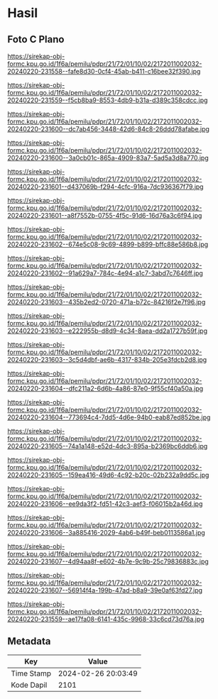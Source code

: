# Hasil

## Foto C Plano

https://sirekap-obj-formc.kpu.go.id/1f6a/pemilu/pdpr/21/72/01/10/02/2172011002032-20240220-231558--fafe8d30-0cf4-45ab-b411-c16bee32f390.jpg

https://sirekap-obj-formc.kpu.go.id/1f6a/pemilu/pdpr/21/72/01/10/02/2172011002032-20240220-231559--f5cb8ba9-8553-4db9-b31a-d389c358cdcc.jpg

https://sirekap-obj-formc.kpu.go.id/1f6a/pemilu/pdpr/21/72/01/10/02/2172011002032-20240220-231600--dc7ab456-3448-42d6-84c8-26ddd78afabe.jpg

https://sirekap-obj-formc.kpu.go.id/1f6a/pemilu/pdpr/21/72/01/10/02/2172011002032-20240220-231600--3a0cb01c-865a-4909-83a7-5ad5a3d8a770.jpg

https://sirekap-obj-formc.kpu.go.id/1f6a/pemilu/pdpr/21/72/01/10/02/2172011002032-20240220-231601--d437069b-f294-4cfc-916a-7dc936367f79.jpg

https://sirekap-obj-formc.kpu.go.id/1f6a/pemilu/pdpr/21/72/01/10/02/2172011002032-20240220-231601--a8f7552b-0755-4f5c-91d6-16d76a3c6f94.jpg

https://sirekap-obj-formc.kpu.go.id/1f6a/pemilu/pdpr/21/72/01/10/02/2172011002032-20240220-231602--674e5c08-9c69-4899-b899-bffc88e586b8.jpg

https://sirekap-obj-formc.kpu.go.id/1f6a/pemilu/pdpr/21/72/01/10/02/2172011002032-20240220-231602--91a629a7-784c-4e94-a1c7-3abd7c7646ff.jpg

https://sirekap-obj-formc.kpu.go.id/1f6a/pemilu/pdpr/21/72/01/10/02/2172011002032-20240220-231603--435b2ed2-0720-471a-b72c-84216f2e7f96.jpg

https://sirekap-obj-formc.kpu.go.id/1f6a/pemilu/pdpr/21/72/01/10/02/2172011002032-20240220-231603--e222955b-d8d9-4c34-8aea-dd2a1727b59f.jpg

https://sirekap-obj-formc.kpu.go.id/1f6a/pemilu/pdpr/21/72/01/10/02/2172011002032-20240220-231603--3c5d4dbf-ae6b-4317-834b-205e3fdcb2d8.jpg

https://sirekap-obj-formc.kpu.go.id/1f6a/pemilu/pdpr/21/72/01/10/02/2172011002032-20240220-231604--dfc211a2-6d6b-4a86-87e0-9f55cf40a50a.jpg

https://sirekap-obj-formc.kpu.go.id/1f6a/pemilu/pdpr/21/72/01/10/02/2172011002032-20240220-231604--773694c4-7dd5-4d6e-94b0-eab87ed852be.jpg

https://sirekap-obj-formc.kpu.go.id/1f6a/pemilu/pdpr/21/72/01/10/02/2172011002032-20240220-231605--74a1a148-e52d-4dc3-895a-b2369bc6ddb6.jpg

https://sirekap-obj-formc.kpu.go.id/1f6a/pemilu/pdpr/21/72/01/10/02/2172011002032-20240220-231605--159ea416-49d6-4c92-b20c-02b232a9dd5c.jpg

https://sirekap-obj-formc.kpu.go.id/1f6a/pemilu/pdpr/21/72/01/10/02/2172011002032-20240220-231606--ee9da3f2-fd51-42c3-aef3-f06015b2a46d.jpg

https://sirekap-obj-formc.kpu.go.id/1f6a/pemilu/pdpr/21/72/01/10/02/2172011002032-20240220-231606--3a885416-2029-4ab6-b49f-beb0113586a1.jpg

https://sirekap-obj-formc.kpu.go.id/1f6a/pemilu/pdpr/21/72/01/10/02/2172011002032-20240220-231607--4d94aa8f-e602-4b7e-9c9b-25c79836883c.jpg

https://sirekap-obj-formc.kpu.go.id/1f6a/pemilu/pdpr/21/72/01/10/02/2172011002032-20240220-231607--56914f4a-199b-47ad-b8a9-39e0af63fd27.jpg

https://sirekap-obj-formc.kpu.go.id/1f6a/pemilu/pdpr/21/72/01/10/02/2172011002032-20240220-231559--ae17fa08-6141-435c-9968-33c6cd73d76a.jpg


## Metadata

| Key        | Value               |
| ---------- | ------------------- |
| Time Stamp | 2024-02-26 20:03:49 |
| Kode Dapil | 2101                |



